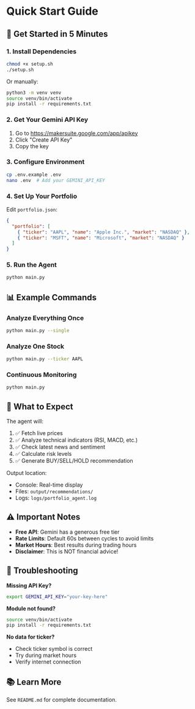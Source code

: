 # Quick Start Guide

## 🚀 Get Started in 5 Minutes

### 1. Install Dependencies

```bash
chmod +x setup.sh
./setup.sh
```

Or manually:

```bash
python3 -m venv venv
source venv/bin/activate
pip install -r requirements.txt
```

### 2. Get Your Gemini API Key

1. Go to https://makersuite.google.com/app/apikey
2. Click "Create API Key"
3. Copy the key

### 3. Configure Environment

```bash
cp .env.example .env
nano .env  # Add your GEMINI_API_KEY
```

### 4. Set Up Your Portfolio

Edit `portfolio.json`:

```json
{
  "portfolio": [
    { "ticker": "AAPL", "name": "Apple Inc.", "market": "NASDAQ" },
    { "ticker": "MSFT", "name": "Microsoft", "market": "NASDAQ" }
  ]
}
```

### 5. Run the Agent

```bash
python main.py
```

## 📊 Example Commands

### Analyze Everything Once

```bash
python main.py --single
```

### Analyze One Stock

```bash
python main.py --ticker AAPL
```

### Continuous Monitoring

```bash
python main.py
```

## 🎯 What to Expect

The agent will:

1. ✅ Fetch live prices
2. ✅ Analyze technical indicators (RSI, MACD, etc.)
3. ✅ Check latest news and sentiment
4. ✅ Calculate risk levels
5. ✅ Generate BUY/SELL/HOLD recommendation

Output location:

- Console: Real-time display
- Files: `output/recommendations/`
- Logs: `logs/portfolio_agent.log`

## ⚠️ Important Notes

- **Free API**: Gemini has a generous free tier
- **Rate Limits**: Default 60s between cycles to avoid limits
- **Market Hours**: Best results during trading hours
- **Disclaimer**: This is NOT financial advice!

## 🐛 Troubleshooting

**Missing API Key?**

```bash
export GEMINI_API_KEY="your-key-here"
```

**Module not found?**

```bash
source venv/bin/activate
pip install -r requirements.txt
```

**No data for ticker?**

- Check ticker symbol is correct
- Try during market hours
- Verify internet connection

## 📚 Learn More

See `README.md` for complete documentation.
